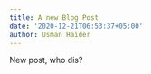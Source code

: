 ```yaml
---
title: A new Blog Post
date: '2020-12-21T06:53:37+05:00'
author: Usman Haider
---
```

New post, who dis?